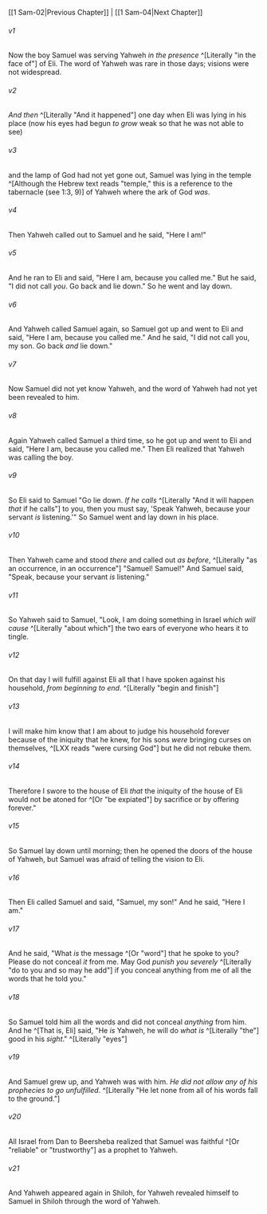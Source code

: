 ﻿---
aliases:
  - 1 Samuel 3
---

[[1 Sam-02|Previous Chapter]] | [[1 Sam-04|Next Chapter]]

###### v1
Now the boy Samuel was serving Yahweh _in the presence_ ^[Literally "in the face of"] of Eli. The word of Yahweh was rare in those days; visions were not widespread.

###### v2
_And then_ ^[Literally "And it happened"] one day when Eli was lying in his place (now his eyes had begun _to grow_ weak so that he was not able to see)

###### v3
and the lamp of God had not yet gone out, Samuel was lying in the temple ^[Although the Hebrew text reads "temple," this is a reference to the tabernacle (see 1:3, 9)] of Yahweh where the ark of God _was_.

###### v4
Then Yahweh called out to Samuel and he said, "Here I am!"

###### v5
And he ran to Eli and said, "Here I am, because you called me." But he said, "I did not call _you_. Go back and lie down." So he went and lay down.

###### v6
And Yahweh called Samuel again, so Samuel got up and went to Eli and said, "Here I am, because you called me." And he said, "I did not call you, my son. Go back _and_ lie down."

###### v7
Now Samuel did not yet know Yahweh, and the word of Yahweh had not yet been revealed to him.

###### v8
Again Yahweh called Samuel a third time, so he got up and went to Eli and said, "Here I am, because you called me." Then Eli realized that Yahweh was calling the boy.

###### v9
So Eli said to Samuel "Go lie down. _If he calls_ ^[Literally "And it will happen _that_ if he calls"] to you, then you must say, 'Speak Yahweh, because your servant _is_ listening.'" So Samuel went and lay down in his place.

###### v10
Then Yahweh came and stood _there_ and called out _as before_, ^[Literally "as an occurrence, in an occurrence"] "Samuel! Samuel!" And Samuel said, "Speak, because your servant _is_ listening."

###### v11
So Yahweh said to Samuel, "Look, I am doing something in Israel _which will cause_ ^[Literally "about which"] the two ears of everyone who hears it to tingle.

###### v12
On that day I will fulfill against Eli all that I have spoken against his household, _from beginning to end_. ^[Literally "begin and finish"]

###### v13
I will make him know that I am about to judge his household forever because of the iniquity that he knew, for his sons _were_ bringing curses on themselves, ^[LXX reads "were cursing God"] but he did not rebuke them.

###### v14
Therefore I swore to the house of Eli _that_ the iniquity of the house of Eli would not be atoned for ^[Or "be expiated"] by sacrifice or by offering forever."

###### v15
So Samuel lay down until morning; then he opened the doors of the house of Yahweh, but Samuel was afraid of telling the vision to Eli.

###### v16
Then Eli called Samuel and said, "Samuel, my son!" And he said, "Here I am."

###### v17
And he said, "What _is_ the message ^[Or "word"] that he spoke to you? Please do not conceal _it_ from me. May God _punish you severely_ ^[Literally "do to you and so may he add"] if you conceal anything from me of all the words that he told you."

###### v18
So Samuel told him all the words and did not conceal _anything_ from him. And he ^[That is, Eli] said, "He _is_ Yahweh, he will do _what is_ ^[Literally "the"] good in his _sight_." ^[Literally "eyes"]

###### v19
And Samuel grew up, and Yahweh was with him. _He did not allow any of his prophecies to go unfulfilled_. ^[Literally "He let none from all of his words fall to the ground."]

###### v20
All Israel from Dan to Beersheba realized that Samuel was faithful ^[Or "reliable" or "trustworthy"] as a prophet to Yahweh.

###### v21
And Yahweh appeared again in Shiloh, for Yahweh revealed himself to Samuel in Shiloh through the word of Yahweh.